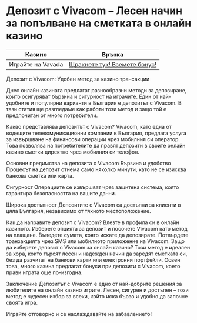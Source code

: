 # Депозит с Vivacom – Лесен начин за попълване на сметката в онлайн казино
| Казино                   | Връзка                                                                                         |
|--------------------------|------------------------------------------------------------------------------------------------|
| Играйте на Vavada        | [Щракнете тук! Вземете бонус!](https://partnervavadarv.com/?promo=664c53c2-c126-47df-a9b6-e93726155fae&target=register) |


Депозит с Vivacom: Удобен метод за казино трансакции

Днес онлайн казината предлагат разнообразни методи за депозиране, които осигуряват бързина и сигурност на играчите. Един от най-удобните и популярни варианти в България е депозитът с Vivacom. В тази статия ще разгледаме как работи този метод и защо той е предпочитан от много потребители.

Какво представлява депозитът с Vivacom?
Vivacom, като една от водещите телекомуникационни компании в България, предлага услуга за извършване на финансови операции чрез мобилния си оператор. Това позволява на потребителите да правят депозити в своите онлайн казино сметки директно чрез мобилния си телефон.

Основни предимства на депозита с Vivacom
Бързина и удобство
Процесът на депозит отнема само няколко минути, като не се изисква банкова сметка или карта.

Сигурност
Операциите се извършват чрез защитена система, която гарантира безопасността на вашите данни.

Широка достъпност
Депозитите с Vivacom са достъпни за клиенти в цяла България, независимо от тяхното местоположение.

Как да направите депозит с Vivacom?
Влезте в профила си в онлайн казиното.
Изберете опцията за депозит и посочете Vivacom като метод на плащане.
Въведете сумата, която искате да депозирате.
Потвърдете транзакцията чрез SMS или мобилното приложение на Vivacom.
Защо да изберете депозит с Vivacom за онлайн казино?
Този метод е идеален за хора, които търсят лесен и надежден начин да заредят сметката си, без да разчитат на банкови карти или електронни портфейли. Освен това, много казина предлагат бонуси при депозити с Vivacom, което прави играта още по-изгодна.

Заключение
Депозитът с Vivacom е едно от най-добрите решения за любителите на онлайн казино игрите. Лесен, сигурен и достъпен – този метод е чудесен избор за всеки, който иска бързо и удобно да започне своята игра.

Играйте отговорно и се наслаждавайте на забавлението!
